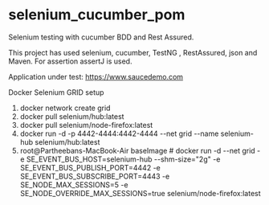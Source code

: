 # selenium_cucumber_pom

Selenium testing with cucumber BDD and Rest Assured.

This project has used selenium, cucumber, TestNG , RestAssured, json and Maven.
For assertion assertJ is used.

Application under test: https://www.saucedemo.com

Docker Selenium GRID setup

1. docker network create grid
2. docker pull selenium/hub:latest
3. docker pull selenium/node-firefox:latest
4. docker run -d -p 4442-4444:4442-4444 --net grid --name selenium-hub selenium/hub:latest
5. root@Partheebans-MacBook-Air baseImage # docker run -d --net grid -e SE_EVENT_BUS_HOST=selenium-hub --shm-size="2g"
   -e SE_EVENT_BUS_PUBLISH_PORT=4442 -e SE_EVENT_BUS_SUBSCRIBE_PORT=4443 -e SE_NODE_MAX_SESSIONS=5 -e
   SE_NODE_OVERRIDE_MAX_SESSIONS=true selenium/node-firefox:latest

